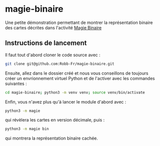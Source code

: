 # magie-binaire
Une petite démonstration permettant de montrer la représentation binaire des cartes décrites dans l'activité [Magie Binaire](https://enseigner.modulo-info.ch/rep-info/activ/magie_binaire.html)

## Instructions de lancement
Il faut tout d'abord cloner le code source avec :
```sh
git clone git@github.com:Robb-Fr/magie-binaire.git
```

Ensuite, allez dans le dossier créé et nous vous conseillons de toujours créer un envrionnement virtuel Python et de l'activer avec les commandes suivantes :
```sh
cd magie-binaire; python3 -m venv venv; source venv/bin/activate
```

Enfin, vous n'avez plus qu'à lancer le module d'abord avec :
```sh
python3 -m magie
```

qui révèlera les cartes en version décimale, puis :
```sh
python3 -m magie bin
```

qui montrera la représentation binaire cachée.
